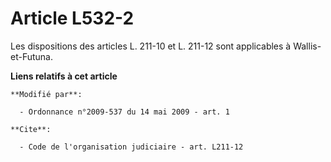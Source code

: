 # Article L532-2

Les dispositions des articles L. 211-10 et L. 211-12 sont applicables à Wallis-et-Futuna.

**Liens relatifs à cet article**

	**Modifié par**:

	  - Ordonnance n°2009-537 du 14 mai 2009 - art. 1

	**Cite**:

	  - Code de l'organisation judiciaire - art. L211-12
